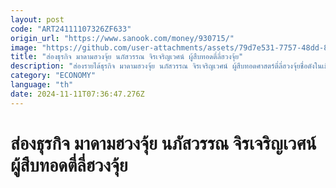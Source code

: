 ```yaml
---
layout: post
code: "ART24111107326ZF633"
origin_url: "https://www.sanook.com/money/930715/"
image: "https://github.com/user-attachments/assets/79d7e531-7757-48dd-85a8-49897c64059a"
title: "ส่องธุรกิจ มาดามฮวงจุ้ย นภัสวรรณ จิรเจริญเวศน์ ผู้สืบทอดตี่ลี่ฮวงจุ้ย"
description: "ส่องรายได้ธุรกิจ มาดามฮวงจุ้ย นภัสวรรณ จิรเจริญเวศน์ ผู้สืบทอดศาสตร์ตี่ลี่ฮวงจุ้ยชื่อดังในเมืองไทย"
category: "ECONOMY"
language: "th"
date: 2024-11-11T07:36:47.276Z
---
```


# ส่องธุรกิจ มาดามฮวงจุ้ย นภัสวรรณ จิรเจริญเวศน์ ผู้สืบทอดตี่ลี่ฮวงจุ้ย